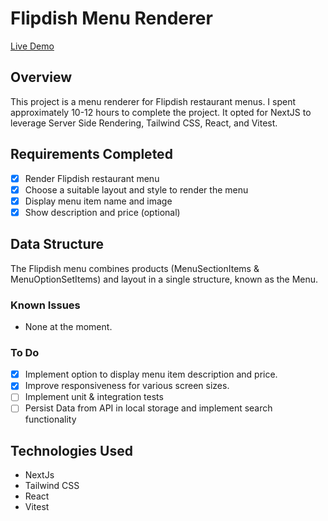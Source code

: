 # Flipdish Menu Renderer

[Live Demo](https://flipdish-assesment.vercel.app/)

## Overview
This project is a menu renderer for Flipdish restaurant menus. I spent approximately 10-12 hours to complete the project. It opted for NextJS to leverage Server Side Rendering, Tailwind CSS, React, and Vitest.

## Requirements Completed
- [x] Render Flipdish restaurant menu
- [x] Choose a suitable layout and style to render the menu
- [x] Display menu item name and image
- [x] Show description and price (optional)

## Data Structure
The Flipdish menu combines products (MenuSectionItems & MenuOptionSetItems) and layout in a single structure, known as the Menu.

### Known Issues
- None at the moment.

### To Do
- [x] Implement option to display menu item description and price.
- [x] Improve responsiveness for various screen sizes.
- [ ] Implement unit & integration tests
- [ ] Persist Data from API in local storage and implement search functionality

## Technologies Used
- NextJs
- Tailwind CSS
- React
- Vitest

